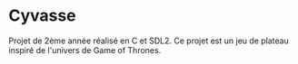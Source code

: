 # Cyvasse

Projet de 2ème année réalisé en C et SDL2.
Ce projet est un jeu de plateau inspiré de l'univers de Game of Thrones.
